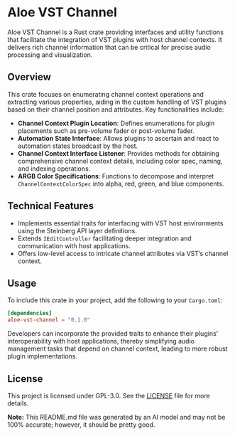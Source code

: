 # Aloe VST Channel

Aloe VST Channel is a Rust crate providing interfaces and utility functions that facilitate the integration of VST plugins with host channel contexts. It delivers rich channel information that can be critical for precise audio processing and visualization.

## Overview

This crate focuses on enumerating channel context operations and extracting various properties, aiding in the custom handling of VST plugins based on their channel position and attributes. Key functionalities include:

- **Channel Context Plugin Location**: Defines enumerations for plugin placements such as pre-volume fader or post-volume fader.
- **Automation State Interface**: Allows plugins to ascertain and react to automation states broadcast by the host.
- **Channel Context Interface Listener**: Provides methods for obtaining comprehensive channel context details, including color spec, naming, and indexing operations.
- **ARGB Color Specifications**: Functions to decompose and interpret `ChannelContextColorSpec` into alpha, red, green, and blue components.

## Technical Features

- Implements essential traits for interfacing with VST host environments using the Steinberg API layer definitions.
- Extends `IEditController` facilitating deeper integration and communication with host applications.
- Offers low-level access to intricate channel attributes via VST’s channel context.

## Usage

To include this crate in your project, add the following to your `Cargo.toml`:

```toml
[dependencies]
aloe-vst-channel = "0.1.0"
```

Developers can incorporate the provided traits to enhance their plugins' interoperability with host applications, thereby simplifying audio management tasks that depend on channel context, leading to more robust plugin implementations.

## License

This project is licensed under GPL-3.0. See the [LICENSE](https://github.com/klebs6/aloe-rs/blob/main/LICENSE) file for more details.

**Note:** This README.md file was generated by an AI model and may not be 100% accurate; however, it should be pretty good.